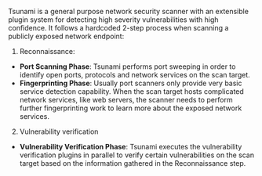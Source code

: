 Tsunami is a general purpose network security scanner with an extensible plugin system for detecting high severity vulnerabilities with high confidence. It follows a hardcoded 2-step process when scanning a publicly exposed network endpoint:
1. Reconnaissance:
  - **Port Scanning Phase**: Tsunami performs port sweeping in order to identify open ports, protocols and network services on the scan target.
  - **Fingerprinting Phase**: Usually port scanners only provide very basic service detection capability. When the scan target hosts complicated network services, like web servers, the scanner needs to perform further fingerprinting work to learn more about the exposed network services.
2. Vulnerability verification
  - **Vulnerability Verification Phase**: Tsunami executes the vulnerability verification plugins in parallel to verify certain vulnerabilities on the scan target based on the information gathered in the Reconnaissance step.